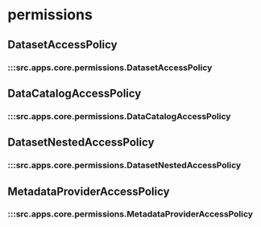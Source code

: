 # permissions

## DatasetAccessPolicy

### :::src.apps.core.permissions.DatasetAccessPolicy

## DataCatalogAccessPolicy

### :::src.apps.core.permissions.DataCatalogAccessPolicy

## DatasetNestedAccessPolicy

### :::src.apps.core.permissions.DatasetNestedAccessPolicy

## MetadataProviderAccessPolicy

### :::src.apps.core.permissions.MetadataProviderAccessPolicy

